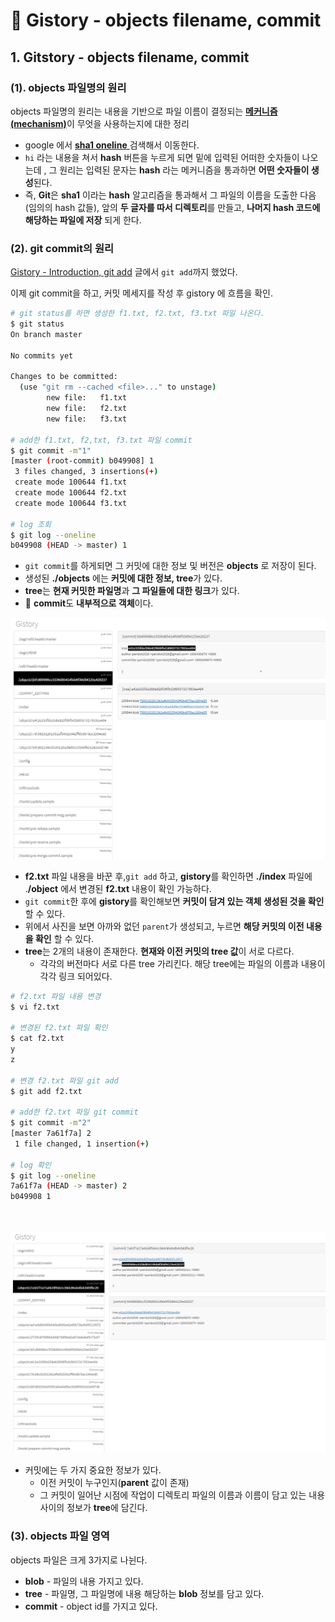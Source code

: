 # 📄 Gistory - objects filename, commit

## 1. Gitstory - objects filename, commit 

### \(1\).  objects 파일명의 원리

objects 파일명의 원리는 내용을 기반으로 파일 이름이 결정되는 [**메커니즘 \(mechanism\)**](https://ko.wikipedia.org/wiki/%EB%A9%94%EC%BB%A4%EB%8B%88%EC%A6%98)이 무엇을 사용하는지에 대한 정리

* google 에서 [**sha1 oneline** ](http://www.sha1-online.com/)검색해서 이동한다.
* `hi` 라는 내용을 쳐서 **hash** 버튼을 누르게 되면 밑에 입력된 어떠한 숫자들이 나오는데 , 그 원리는 입력된 문자는 **hash** 라는 메커니즘을 통과하면 **어떤 숫자들이 생성**된다.
* 즉, **Git**은 **sha1** 이라는 **hash** 알고리즘을 통과해서 그 파일의 이름을 도출한 다음\(임의의 hash 값들\), 앞의 **두 글자를 따서 디렉토리**를 만들고, **나머지 hash 코드에 해당하는 파일에 저장** 되게 한다.

### \(2\).  git commit의 원리

[Gistory - Introduction, git add](https://app.gitbook.com/@peridot2029/s/til/~/drafts/-MHVQf9-8KYC2UpVXy4t/git/git-branch) 글에서   `git add`까지 했었다. 

이제 git commit을 하고, 커밋 메세지를 작성 후 gistory 에 흐름을 확인. 

```bash
# git status를 하면 생성한 f1.txt, f2.txt, f3.txt 파일 나온다.
$ git status
On branch master

No commits yet

Changes to be committed:
  (use "git rm --cached <file>..." to unstage)
        new file:   f1.txt
        new file:   f2.txt
        new file:   f3.txt
        
# add한 f1.txt, f2,txt, f3.txt 파일 commit 
$ git commit -m"1"
[master (root-commit) b049908] 1
 3 files changed, 3 insertions(+)
 create mode 100644 f1.txt
 create mode 100644 f2.txt
 create mode 100644 f3.txt

# log 조회
$ git log --oneline
b049908 (HEAD -> master) 1
```

* `git commit`를 하게되면 그 커밋에 대한 정보 및 버전은 **objects** 로 저장이 된다.
* 생성된 **./objects** 에는 **커밋에 대한 정보,  tree**가 있다. 
* **tree**는 **현재 커밋한 파일명**과 **그 파일들에 대한 링크**가 있다.
* 🤚 **commit**도 **내부적으로 객체**이다. 

![add &#x2192; commit&#xC744; &#xD558;&#xBA74; &#xADF8; &#xCEE4;&#xBC0B;&#xC5D0; &#xB300;&#xD55C; &#xC815;&#xBCF4;&#xAC00; object&#xB85C; &#xC800;&#xC7A5;&#xB41C;&#xB2E4;.  ](../.gitbook/assets/2020-09-18-212741.png)

*  **f2.txt** 파일 내용을 바꾼 후,`git add` 하고, **gistory**를 확인하면 **./index** 파일에 .**/object** 에서 변경된 **f2.txt** 내용이 확인 가능하다.
* `git commit`한 후에 **gistory**를 확인해보면 **커밋이 담겨 있는 객체 생성된 것을 확인** 할 수 있다.
* 위에서 사진을 보면 아까와 없던 `parent`가 생성되고, 누르면 **해당 커밋의 이전 내용을 확인** 할 수 있다.
* **tree**는 2개의 내용이 존재한다. **현재와 이전 커밋의 tree 값**이 서로 다르다.
  * 각각의 버전마다 서로 다른 tree 가리킨다. 해당 tree에는 파일의 이름과 내용이 각각 링크 되어있다.

```bash
# f2.txt 파일 내용 변경
$ vi f2.txt

# 변경된 f2.txt 파일 확인
$ cat f2.txt
y
z

# 변경 f2.txt 파일 git add
$ git add f2.txt

# add한 f2.txt 파일 git commit
$ git commit -m"2"
[master 7a61f7a] 2
 1 file changed, 1 insertion(+)

# log 확인
$ git log --oneline
7a61f7a (HEAD -> master) 2
b049908 1




```

![f2.txt &#xD30C;&#xC77C; &#xB0B4;&#xC6A9;&#xC744; &#xBC14;&#xAFBC; &#xD6C4;&#xC5D0; commit&#xB97C; &#xD558;&#xBA74; &#xC544;&#xAE4C;&#xC640;&#xB294; &#xC5C6;&#xB358; parent &#xB098;&#xD0C0;&#xB09C;&#xB2E4;.](../.gitbook/assets/2020-09-18-213502.png)

* 커밋에는 두 가지 중요한 정보가 있다.
  * 이전 커밋이 누구인지\(**parent** 값이 존재\)
  * 그 커밋이 일어난 시점에 작업이 디렉토리 파일의 이름과 이름이 담고 있는 내용 사이의 정보가 **tree**에 담긴다.

### \(3\). objects 파일 영역

 objects 파일은 크게 3가지로 나뉜다.

* **blob** - 파일의 내용 가지고 있다.
* **tree** - 파일명, 그 파일명에 내용 해당하는 **blob** 정보를 담고 있다.
*  **commit** - object id를 가지고 있다.



